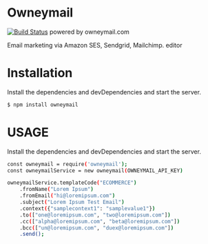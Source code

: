 # Owneymail
[![Build Status](https://travis-ci.org/joemccann/dillinger.svg?branch=master)]()
powered by owneymail.com

Email marketing via Amazon SES, Sendgrid, Mailchimp. editor

# Installation
Install the dependencies and devDependencies and start the server.
```sh
$ npm install owneymail
```

# USAGE
Install the dependencies and devDependencies and start the server.
```sh
const owneymail = require('owneymail');
const owneymailService = new owneymail(OWNEYMAIL_API_KEY)

owneymailService.templateCode("ECOMMERCE")
    .fromName("Lorem Ipsum")
    .fromEmail("hi@loremipsum.com")
    .subject("Lorem Ipsum Test Email")
    .context({"samplecontext1": "samplevalue1"})
    .to(["one@loremipsum.com", "two@loremipsum.com"])
    .cc(["alpha@loremipsum.com", "beta@loremipsum.com"])
    .bcc(["un@loremipsum.com", "duex@loremipsum.com"])
    .send();
```
